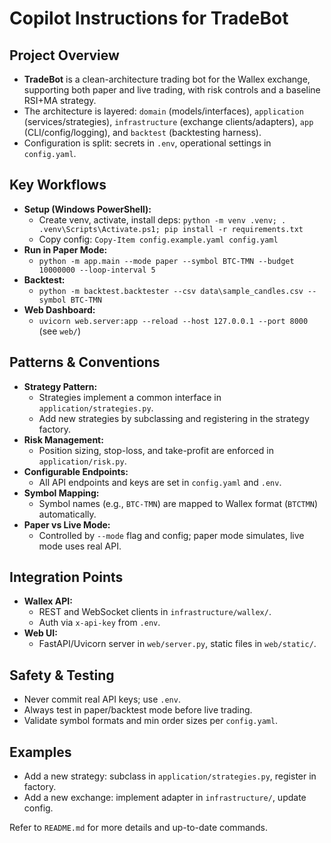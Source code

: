 # Copilot Instructions for TradeBot

## Project Overview
- **TradeBot** is a clean-architecture trading bot for the Wallex exchange, supporting both paper and live trading, with risk controls and a baseline RSI+MA strategy.
- The architecture is layered: `domain` (models/interfaces), `application` (services/strategies), `infrastructure` (exchange clients/adapters), `app` (CLI/config/logging), and `backtest` (backtesting harness).
- Configuration is split: secrets in `.env`, operational settings in `config.yaml`.

## Key Workflows
- **Setup (Windows PowerShell):**
  - Create venv, activate, install deps: `python -m venv .venv; . .venv\Scripts\Activate.ps1; pip install -r requirements.txt`
  - Copy config: `Copy-Item config.example.yaml config.yaml`
- **Run in Paper Mode:**
  - `python -m app.main --mode paper --symbol BTC-TMN --budget 10000000 --loop-interval 5`
- **Backtest:**
  - `python -m backtest.backtester --csv data\sample_candles.csv --symbol BTC-TMN`
- **Web Dashboard:**
  - `uvicorn web.server:app --reload --host 127.0.0.1 --port 8000` (see `web/`)

## Patterns & Conventions
- **Strategy Pattern:**
  - Strategies implement a common interface in `application/strategies.py`.
  - Add new strategies by subclassing and registering in the strategy factory.
- **Risk Management:**
  - Position sizing, stop-loss, and take-profit are enforced in `application/risk.py`.
- **Configurable Endpoints:**
  - All API endpoints and keys are set in `config.yaml` and `.env`.
- **Symbol Mapping:**
  - Symbol names (e.g., `BTC-TMN`) are mapped to Wallex format (`BTCTMN`) automatically.
- **Paper vs Live Mode:**
  - Controlled by `--mode` flag and config; paper mode simulates, live mode uses real API.

## Integration Points
- **Wallex API:**
  - REST and WebSocket clients in `infrastructure/wallex/`.
  - Auth via `x-api-key` from `.env`.
- **Web UI:**
  - FastAPI/Uvicorn server in `web/server.py`, static files in `web/static/`.

## Safety & Testing
- Never commit real API keys; use `.env`.
- Always test in paper/backtest mode before live trading.
- Validate symbol formats and min order sizes per `config.yaml`.

## Examples
- Add a new strategy: subclass in `application/strategies.py`, register in factory.
- Add a new exchange: implement adapter in `infrastructure/`, update config.

Refer to `README.md` for more details and up-to-date commands.
